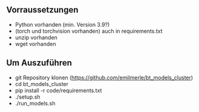 ## Vorraussetzungen
- Python vorhanden (min. Version 3.9?)
- (torch und torchvision vorhanden) auch in requirements.txt
- unzip vorhanden
- wget vorhanden

## Um Auszuführen
- git Repository klonen (https://github.com/emilmerle/bt_models_cluster)
- cd bt_models_cluster
- pip install -r code/requirements.txt
- ./setup.sh
- ./run_models.sh